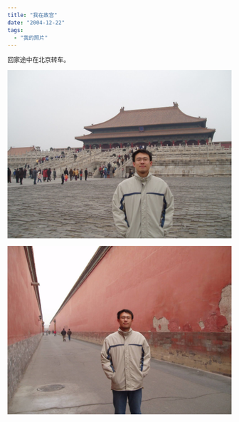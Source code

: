 ```yaml
---
title: "我在故宫"
date: "2004-12-22"
tags: 
  - "我的照片"
---
```


回家途中在北京转车。

![](PC180143.JPG)

![](PC180144.JPG)
